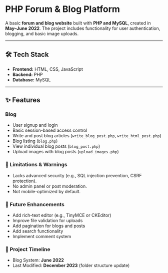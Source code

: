 # PHP Forum & Blog Platform

A basic **forum and blog website** built with **PHP and MySQL**, created in **May–June 2022**. The project includes functionality for user authentication, blogging, and basic image uploads.

---

## 🛠️ Tech Stack

- **Frontend:** HTML, CSS, JavaScript
- **Backend:** PHP
- **Database:** MySQL

---

## ✨ Features

### Blog
- User signup and login
- Basic session-based access control
- Write and post blog articles (`write_blog_post.php`, `write_html_post.php`)
- Blog listing (`blog.php`)
- View individual blog posts (`blog_post.php`)
- Upload images with blog posts (`upload_images.php`)

### 🚧 Limitations & Warnings
- Lacks advanced security (e.g., SQL injection prevention, CSRF protection).
- No admin panel or post moderation.
- Not mobile-optimized by default.

### 🧠 Future Enhancements
- Add rich-text editor (e.g., TinyMCE or CKEditor)
- Improve file validation for uploads
- Add pagination for blogs and posts
- Add search functionality
- Implement comment system

### 📅 Project Timeline
- Blog System: **June 2022**
- Last Modified: **December 2023** (folder structure update)
